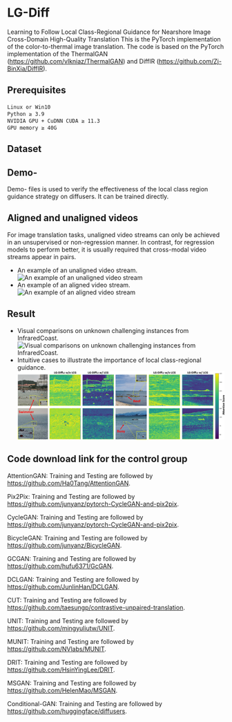 # LG-Diff
Learning to Follow Local Class-Regional Guidance for Nearshore Image Cross-Domain High-Quality Translation
This is the PyTorch implementation of the color-to-thermal image translation. The code is based on the PyTorch implementation of the ThermalGAN (https://github.com/vlkniaz/ThermalGAN) and DiffIR (https://github.com/Zj-BinXia/DiffIR).

## Prerequisites
    Linux or Win10 
    Python ≥ 3.9 
    NVIDIA GPU + CuDNN CUDA ≥ 11.3
    GPU memory ≥ 40G

## Dataset

## Demo-
Demo- files is used to verify the effectiveness of the local class region guidance strategy on diffusers. It can be trained directly.

## Aligned and unaligned videos
For image translation tasks, unaligned video streams can only be achieved in an unsupervised or non-regression manner. In contrast, for regression models to perform better, it is usually required that cross-modal video streams appear in pairs.
* An example of an unaligned video stream.
![An example of an unaligned video stream](https://github.com/Ding-JianGang/LG-Diff/blob/main/image/unalign.gif)
* An example of an aligned video stream.
![An example of an aligned video stream](https://github.com/Ding-JianGang/LG-Diff/blob/main/image/align.gif)

## Result
* Visual comparisons on unknown challenging instances from InfraredCoast.
![Visual comparisons on unknown challenging instances from InfraredCoast.](https://github.com/Ding-JianGang/LG-Diff/blob/main/image/Result.jpg)
* Intuitive cases to illustrate the importance of local class-regional guidance.
![Intuitive cases to illustrate the importance of local class-regional guidance.](https://github.com/Ding-JianGang/LG-Diff/blob/main/image/Feature.jpg)

## Code download link for the control group
AttentionGAN: Training and Testing are followed by https://github.com/Ha0Tang/AttentionGAN.

Pix2Pix: Training and Testing are followed by https://github.com/junyanz/pytorch-CycleGAN-and-pix2pix.

CycleGAN: Training and Testing are followed by https://github.com/junyanz/pytorch-CycleGAN-and-pix2pix.

BicycleGAN: Training and Testing are followed by https://github.com/junyanz/BicycleGAN.

GCGAN: Training and Testing are followed by https://github.com/hufu6371/GcGAN.

DCLGAN: Training and Testing are followed by https://github.com/JunlinHan/DCLGAN.

CUT: Training and Testing are followed by https://github.com/taesungp/contrastive-unpaired-translation.

UNIT: Training and Testing are followed by https://github.com/mingyuliutw/UNIT.

MUNIT: Training and Testing are followed by https://github.com/NVlabs/MUNIT.

DRIT: Training and Testing are followed by https://github.com/HsinYingLee/DRIT.

MSGAN: Training and Testing are followed by https://github.com/HelenMao/MSGAN.

Conditional-GAN: Training and Testing are followed by https://github.com/huggingface/diffusers.
